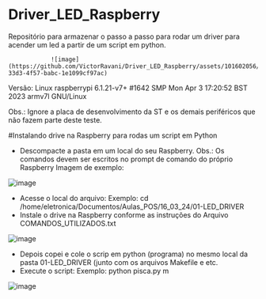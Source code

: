 # Driver_LED_Raspberry
Repositório para armazenar o passo a passo para rodar um driver para acender um led a partir de um script em python.

				![image](https://github.com/VictorRavani/Driver_LED_Raspberry/assets/101602056/0a0a3c0b-33d3-4f57-babc-1e1099cf97ac)

Versão: Linux raspberrypi 6.1.21-v7+ #1642 SMP Mon Apr  3 17:20:52 BST 2023 armv7l GNU/Linux

Obs.: Ignore a placa de desenvolvimento da ST e os demais periféricos que não fazem parte deste teste. 

#Instalando drive na Raspberry para rodas um script em Python

- Descompacte a pasta em um local do seu Raspberry.
Obs.: Os comandos devem ser escritos no prompt de comando do próprio Raspberry 
Imagem de exemplo:

![image](https://github.com/VictorRavani/Driver_LED_Raspberry/assets/101602056/9daa600f-2de1-4031-9e3a-0c7d90931fc5)

- Acesse o local do arquivo: 
Exemplo: cd /home/eletronica/Documentos/Aulas_POS/16_03_24/01-LED_DRIVER           
- Instale o drive na Raspberry conforme as instruções do Arquivo COMANDOS_UTILIZADOS.txt

![image](https://github.com/VictorRavani/Driver_LED_Raspberry/assets/101602056/012449bc-8acc-4e42-b068-f105ba1083a8)


- Depois copei e cole o scrip em python (programa) no mesmo local da pasta 01-LED_DRIVER (junto com os arquivos Makefile e etc.
- Execute o script:
Exemplo: python pisca.py   m          

![image](https://github.com/VictorRavani/Driver_LED_Raspberry/assets/101602056/36827178-cef9-4588-affa-15ae1b7cfa3a)

